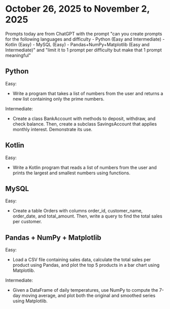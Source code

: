 # October 26, 2025 to November 2, 2025

Prompts today are from ChatGPT with the prompt "can you create prompts for the following languages and difficulty - Python (Easy and Intermediate) - Kotlin (Easy) - MySQL (Easy) - Pandas+NumPy+Matplotlib (Easy and Intermediate)" and "limit it to 1 prompt per difficulty but make that 1 prompt meaningful"

## Python
Easy:
- Write a program that takes a list of numbers from the user and returns a new list containing only the prime numbers.

Intermediate:
- Create a class BankAccount with methods to deposit, withdraw, and check balance. Then, create a subclass SavingsAccount that applies monthly interest. Demonstrate its use.


## Kotlin
Easy:
- Write a Kotlin program that reads a list of numbers from the user and prints the largest and smallest numbers using functions.


## MySQL
Easy:
- Create a table Orders with columns order_id, customer_name, order_date, and total_amount. Then, write a query to find the total sales per customer.


## Pandas + NumPy + Matplotlib
Easy:
- Load a CSV file containing sales data, calculate the total sales per product using Pandas, and plot the top 5 products in a bar chart using Matplotlib.

Intermediate:
- Given a DataFrame of daily temperatures, use NumPy to compute the 7-day moving average, and plot both the original and smoothed series using Matplotlib.
